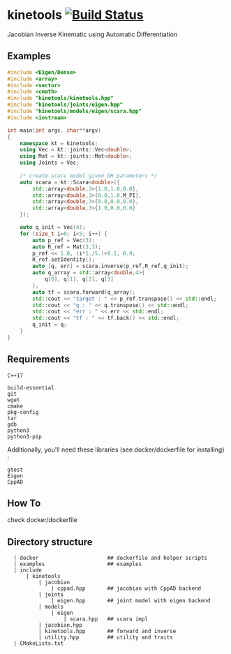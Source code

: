 # kinetools [![Build Status](https://travis-ci.com/alifahrri/kinetools.svg?branch=master)](https://travis-ci.com/alifahrri/kinetools)
Jacobian Inverse Kinematic using Automatic Differentiation

## Examples
```C++
#include <Eigen/Dense>
#include <array>
#include <vector>
#include <cmath>
#include "kinetools/kinetools.hpp"
#include "kinetools/joints/eigen.hpp"
#include "kinetools/models/eigen/scara.hpp"
#include <iostream>

int main(int argc, char**argv)
{
    namespace kt = kinetools;
    using Vec = kt::joints::Vec<double>;
    using Mat = kt::joints::Mat<double>;
    using Joints = Vec;
    
    /* create scara model given DH parameters */
    auto scara = kt::Scara<double>({
        std::array<double,3>{1.0,1.0,0.0},
        std::array<double,3>{0.0,1.0,M_PI},
        std::array<double,3>{0.0,0.0,0.0},
        std::array<double,3>{1.0,0.0,0.0}
    });

    auto q_init = Vec(4);
    for (size_t i=0; i<5; i++) {
        auto p_ref = Vec(3);
        auto R_ref = Mat(3,3);
        p_ref << 1.0, (i*1./5.)+0.1, 0.0;
        R_ref.setIdentity();
        auto [q, err] = scara.inverse(p_ref,R_ref,q_init);
        auto q_array = std::array<double,4>{
            q[0], q[1], q[2], q[3]
        };
        auto tf = scara.forward(q_array);
        std::cout << "target : " << p_ref.transpose() << std::endl;
        std::cout << "q : " << q.transpose() << std::endl;
        std::cout << "err : " << err << std::endl;
        std::cout << "tf : " << tf.back() << std::endl;
        q_init = q;
    }
}
```

## Requirements
```
C++17
```
```
build-essential
git
wget
cmake
pkg-config
tar
gdb
python3
python3-pip
```
Additionally, you'll need these libraries (see docker/dockerfile for installing) :
```
gtest
Eigen
CppAD
```
## How To
check docker/dockerfile

## Directory structure
```
  | docker                      ## dockerfile and helper scripts
  | examples                    ## examples
  | include
      | kinetools
          | jacobian
              | cppad.hpp       ## jacobian with CppAD backend
          | joints
              | eigen.hpp       ## joint model with eigen backend
          | models
              | eigen
                  | scara.hpp   ## scara impl
          | jacobian.hpp
          | kinetools.hpp       ## forward and inverse
          | utility.hpp         ## utility and traits
  | CMakeLists.txt
```

